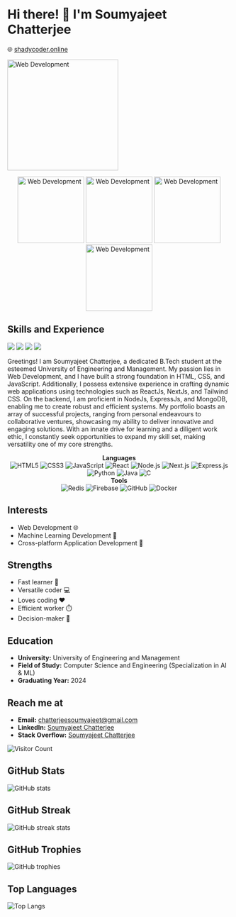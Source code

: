 <!-- Header -->
# Hi there! 👋 I'm Soumyajeet Chatterjee

<!-- Website -->
🌐 [shadycoder.online](https://shadycoder.online)

<img src="https://ibb.co/vHCXdTM" alt="Web Development" height="250" />

<!-- Animated GIFs -->
<p align="center">
  <img src="https://media.giphy.com/media/qgQUggAC3Pfv687qPC/giphy.gif" alt="Web Development" height="150" />
  <img src="https://media.giphy.com/media/SS8CV2rQdlYNLtBCiF/giphy.gif" alt="Web Development" height="150" />
  <img src="https://media.giphy.com/media/SvFocn0wNMx0iv2rYz/giphy.gif" alt="Web Development" height="150" />
  <img src="https://media.giphy.com/media/kH6CqYiquZawmU1HI6/giphy.gif" alt="Web Development" height="150" />
</p>

<!-- Skills and Experience -->
## Skills and Experience

![](https://img.shields.io/badge/Web-Developer-brightgreen) ![](https://img.shields.io/badge/React-Next.js-blueviolet) ![](https://img.shields.io/badge/Cross--Platform--App-React--Native-yellow) ![](https://img.shields.io/badge/Experience-2+yrs-red)

Greetings! I am Soumyajeet Chatterjee, a dedicated B.Tech student at the esteemed University of Engineering and Management. My passion lies in Web Development, and I have built a strong foundation in HTML, CSS, and JavaScript. Additionally, I possess extensive experience in crafting dynamic web applications using technologies such as ReactJs, NextJs, and Tailwind CSS. On the backend, I am proficient in NodeJs, ExpressJs, and MongoDB, enabling me to create robust and efficient systems. My portfolio boasts an array of successful projects, ranging from personal endeavours to collaborative ventures, showcasing my ability to deliver innovative and engaging solutions. With an innate drive for learning and a diligent work ethic, I constantly seek opportunities to expand my skill set, making versatility one of my core strengths.

  <!-- Languages -->
  <div style="flex: 1; text-align: center;">
    <strong>Languages</strong><br/>
    <img src="https://img.shields.io/badge/HTML5-E34F26?style=for-the-badge&logo=html5&logoColor=white" alt="HTML5"> 
    <img src="https://img.shields.io/badge/CSS3-1572B6?style=for-the-badge&logo=css3&logoColor=white" alt="CSS3">
    <img src="https://img.shields.io/badge/JavaScript-F7DF1E?style=for-the-badge&logo=javascript&logoColor=black" alt="JavaScript">
    <img src="https://img.shields.io/badge/React-61DAFB?style=for-the-badge&logo=react&logoColor=white" alt="React">
    <img src="https://img.shields.io/badge/Node.js-339933?style=for-the-badge&logo=node.js&logoColor=white" alt="Node.js">
    <img src="https://img.shields.io/badge/Next.js-000000?style=for-the-badge&logo=next.js&logoColor=white" alt="Next.js">
    <img src="https://img.shields.io/badge/Express.js-000000?style=for-the-badge&logo=express&logoColor=white" alt="Express.js">
    <img src="https://img.shields.io/badge/Python-3776AB?style=for-the-badge&logo=python&logoColor=white" alt="Python">
    <img src="https://img.shields.io/badge/Java-007396?style=for-the-badge&logo=java&logoColor=white" alt="Java">
    <img src="https://img.shields.io/badge/C-00599C?style=for-the-badge&logo=c&logoColor=white" alt="C">
  </div>

  <!-- Tools -->
  <div style="flex: 1; text-align: center;">
    <strong>Tools</strong><br/>
    <img src="https://img.shields.io/badge/Redis-DC382D?style=for-the-badge&logo=redis&logoColor=white" alt="Redis">
    <img src="https://img.shields.io/badge/Firebase-FFCA28?style=for-the-badge&logo=firebase&logoColor=black" alt="Firebase">
    <img src="https://img.shields.io/badge/GitHub-181717?style=for-the-badge&logo=github&logoColor=white" alt="GitHub">
    <img src="https://img.shields.io/badge/Docker-2496ED?style=for-the-badge&logo=docker&logoColor=white" alt="Docker">
  </div>

</div>


<!-- Interests -->
## Interests
- Web Development 🌐
- Machine Learning Development 🤖
- Cross-platform Application Development 📱

<!-- Strengths -->
## Strengths
- Fast learner 🚀
- Versatile coder 💻
- Loves coding ❤️
- Efficient worker ⏱️
- Decision-maker 🤔

<!-- Education -->
## Education
- **University:** University of Engineering and Management
- **Field of Study:** Computer Science and Engineering (Specialization in AI & ML)
- **Graduating Year:** 2024

<!-- Reach me at -->
## Reach me at
- **Email:** chatterjeesoumyajeet@gmail.com
- **LinkedIn:** [Soumyajeet Chatterjee](https://www.linkedin.com/in/soumyajeet-chatterjee-a4095111a)
- **Stack Overflow:** [Soumyajeet Chatterjee](https://stackoverflow.com/users/your-user-id)

<!-- Footer -->
![Visitor Count](https://visitor-badge.glitch.me/badge?page_id=shadytiger008.shadytiger008)

<!-- GitHub Stats -->
## GitHub Stats
![GitHub stats](https://github-readme-stats.vercel.app/api?username=ShadyTiger008&show_icons=true&count_private=true&hide=prs,issues,contribs)

<!-- GitHub Streak -->
## GitHub Streak
![GitHub streak stats](https://github-readme-streak-stats.herokuapp.com/?user=ShadyTiger008)

<!-- GitHub Trophies -->
## GitHub Trophies
![GitHub trophies](https://github-profile-trophy.vercel.app/?username=ShadyTiger008)

<!-- GitHub Top Languages -->
## Top Languages
![Top Langs](https://github-readme-stats.vercel.app/api/top-langs/?username=ShadyTiger008&layout=compact)

